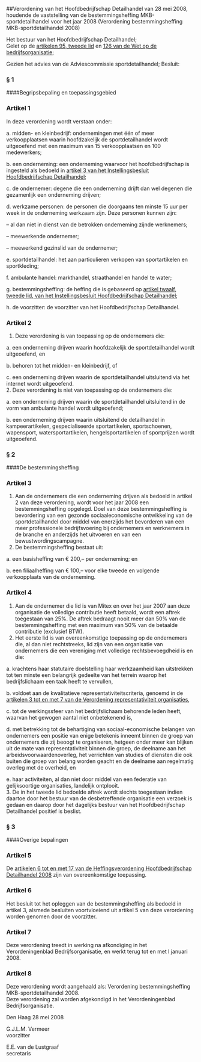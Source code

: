 <meta http-equiv='Content-Type' content='text/html; charset=utf-8' />

##Verordening van het Hoofdbedrijfschap Detailhandel van 28 mei 2008, houdende de vaststelling van de bestemmingsheffing MKB-sportdetailhandel voor het jaar 2008 (Verordening bestemmingsheffing MKB-sportdetailhandel 2008)

Het bestuur van het Hoofdbedrijfschap Detailhandel;  
Gelet op de [artikelen 95, tweede lid](../../../../../../wet/wet/op/de/bedrijfsorganisatie/BWBR0002058/README.md) en [126 van de Wet op de bedrijfsorganisatie](../../../../../../wet/wet/op/de/bedrijfsorganisatie/BWBR0002058/README.md);

Gezien het advies van de Adviescommissie sportdetailhandel;
Besluit:     
### §  1  

####Begripsbepaling en toepassingsgebied

### Artikel  1  

In deze verordening wordt verstaan onder: 

a. midden- en kleinbedrijf: ondernemingen met één of meer verkoopplaatsen waarin hoofdzakelijk de sportdetailhandel wordt uitgeoefend met een maximum van 15 verkoopplaatsen en 100 medewerkers;  

b. een onderneming: een onderneming waarvoor het hoofdbedrijfschap is ingesteld als bedoeld in [artikel 3 van het Instellingsbesluit Hoofdbedrijfschap Detailhandel](../../../../../../AMvB/instellingsbesluit/hoofdbedrijfschap/detailhandel/BWBR0017190/README.md);  

c. de ondernemer: degene die een onderneming drijft dan wel degenen die gezamenlijk een onderneming drijven;  

d. werkzame personen: de personen die doorgaans ten minste 15 uur per week in de onderneming werkzaam zijn. Deze personen kunnen zijn: 

– al dan niet in dienst van de betrokken onderneming zijnde werknemers;  

– meewerkende ondernemer;  

– meewerkend gezinslid van de ondernemer;    

e. sportdetailhandel: het aan particulieren verkopen van sportartikelen en sportkleding;  

f. ambulante handel: markthandel, straathandel en handel te water;  

g. bestemmingsheffing: de heffing die is gebaseerd op [artikel twaalf, tweede lid, van het Instellingsbesluit Hoofdbedrijfschap Detailhandel](../../../../../../AMvB/instellingsbesluit/hoofdbedrijfschap/detailhandel/BWBR0017190/README.md);  

h. de voorzitter: de voorzitter van het Hoofdbedrijfschap Detailhandel.    

### Artikel  2  

1.  Deze verordening is van toepassing op de ondernemers die: 

a. een onderneming drijven waarin hoofdzakelijk de sportdetailhandel wordt uitgeoefend, en  

b. behoren tot het midden- en kleinbedrijf, of  

c. een onderneming drijven waarin de sportdetailhandel uitsluitend via het internet wordt uitgeoefend.     
2.  Deze verordening is niet van toepassing op de ondernemers die: 

a. een onderneming drijven waarin de sportdetailhandel uitsluitend in de vorm van ambulante handel wordt uitgeoefend;  

b. een onderneming drijven waarin uitsluitend de detailhandel in kampeerartikelen, gespecialiseerde sportartikelen, sportschoenen, wapensport, watersportartikelen, hengelsportartikelen of sportprijzen wordt uitgeoefend.     

### §  2  

####De bestemmingsheffing

### Artikel  3  

1.  Aan de ondernemers die een onderneming drijven als bedoeld in artikel 2 van deze verordening, wordt voor het jaar 2008 een bestemmingsheffing opgelegd. Doel van deze bestemmingsheffing is bevordering van een gezonde sociaaleconomische ontwikkeling van de sportdetailhandel door middel van enerzijds het bevorderen van een meer professionele bedrijfsvoering bij ondernemers en werknemers in de branche en anderzijds het uitvoeren en van een bewustwordingscampagne.   
2.  De bestemmingsheffing bestaat uit: 

a. een basisheffing van € 200,– per onderneming; en  

b. een filiaalheffing van € 100,– voor elke tweede en volgende verkoopplaats van de onderneming.     

### Artikel  4  

1.  Aan de ondernemer die lid is van Mitex en over het jaar 2007 aan deze organisatie de volledige contributie heeft betaald, wordt een aftrek toegestaan van 25%. De aftrek bedraagt nooit meer dan 50% van de bestemmingsheffing met een maximum van 50% van de betaalde contributie (exclusief BTW).   
2.  Het eerste lid is van overeenkomstige toepassing op de ondernemers die, al dan niet rechtstreeks, lid zijn van een organisatie van ondernemers die een vereniging met volledige rechtsbevoegdheid is en die: 

a. krachtens haar statutaire doelstelling haar werkzaamheid kan uitstrekken tot ten minste een belangrijk gedeelte van het terrein waarop het bedrijfslichaam een taak heeft te vervullen,  

b. voldoet aan de kwalitatieve representativiteitscriteria, genoemd in de [artikelen 3 tot en met 7 van de Verordening representativiteit organisaties](../../../../../../pbo/verordening/representativiteit/organisaties/BWBR0011641/README.md),  

c. tot de werkingssfeer van het bedrijfslichaam behorende leden heeft, waarvan het gewogen aantal niet onbetekenend is,  

d. met betrekking tot de behartiging van sociaal-economische belangen van ondernemers een positie van enige betekenis inneemt binnen de groep van ondernemers die zij beoogt te organiseren, hetgeen onder meer kan blijken uit de mate van representativiteit binnen die groep, de deelname aan het arbeidsvoorwaardenoverleg, het verrichten van studies of diensten die ook buiten die groep van belang worden geacht en de deelname aan regelmatig overleg met de overheid, en  

e. haar activiteiten, al dan niet door middel van een federatie van gelijksoortige organisaties, landelijk ontplooit.     
3.  De in het tweede lid bedoelde aftrek wordt slechts toegestaan indien daartoe door het bestuur van de desbetreffende organisatie een verzoek is gedaan en daarop door het dagelijks bestuur van het Hoofdbedrijfschap Detailhandel positief is beslist.   

### §  3  

####Overige bepalingen

### Artikel  5  

De [artikelen 6 tot en met 17 van de Heffingsverordening Hoofdbedrijfschap Detailhandel 2008](../../../../../../pbo/heffingsverordening/hoofdbedrijfschap/detailhandel/2008/BWBR0023306/README.md) zijn van overeenkomstige toepassing.  

### Artikel  6  

Het besluit tot het opleggen van de bestemmingsheffing als bedoeld in artikel 3, alsmede besluiten voortvloeiend uit artikel 5 van deze verordening worden genomen door de voorzitter.  

### Artikel  7  

Deze verordening treedt in werking na afkondiging in het Verordeningenblad Bedrijfsorganisatie, en werkt terug tot en met l januari 2008.  

### Artikel  8  

Deze verordening wordt aangehaald als: Verordening bestemmingsheffing MKB-sportdetailhandel 2008.  
Deze verordening zal worden afgekondigd in het Verordeningenblad Bedrijfsorganisatie.   

Den Haag 
28 mei 2008   

G.J.L.M. Vermeer  
voorzitter  

E.E. van de Lustgraaf  
secretaris    
